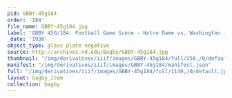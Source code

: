 ```yaml
---
pid: GBBY-45g184
order: '184'
file_name: GBBY-45g184.jpg
label: 'GBBY 45G/184: Football Game Scene - Notre Dame vs. Washington - 1936'
_date: '1936'
object_type: glass plate negative
source: http://archives.nd.edu/Bagby/GBBY-45g184.jpg
thumbnail: "/img/derivatives/iiif/images/GBBY-45g184/full/250,/0/default.jpg"
manifest: "/img/derivatives/iiif/images/GBBY-45g184/manifest.json"
full: "/img/derivatives/iiif/images/GBBY-45g184/full/1140,/0/default.jpg"
layout: bagby_item
collection: bagby
---
```

